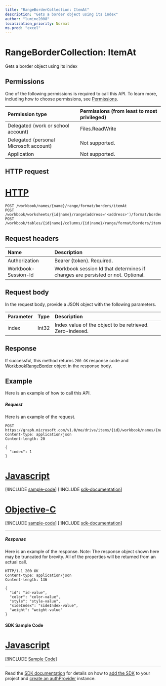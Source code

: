 ```yaml
---
title: "RangeBorderCollection: ItemAt"
description: "Gets a border object using its index"
author: "lumine2008"
localization_priority: Normal
ms.prod: "excel"
---
```


# RangeBorderCollection: ItemAt

Gets a border object using its index
## Permissions
One of the following permissions is required to call this API. To learn more, including how to choose permissions, see [Permissions](/graph/permissions-reference).

|Permission type      | Permissions (from least to most privileged)              |
|:--------------------|:---------------------------------------------------------|
|Delegated (work or school account) | Files.ReadWrite    |
|Delegated (personal Microsoft account) | Not supported.    |
|Application | Not supported. |

## HTTP request

# [HTTP](#tab/http)
<!-- { "blockType": "ignored" } -->
```http
POST /workbook/names/{name}/range/format/borders/itemAt
POST /workbook/worksheets/{id|name}/range(address='<address>')/format/borders/itemAt
POST /workbook/tables/{id|name}/columns/{id|name}/range/format/borders/itemAt

```
## Request headers
| Name       | Description|
|:---------------|:----------|
| Authorization  | Bearer {token}. Required. |
| Workbook-Session-Id  | Workbook session Id that determines if changes are persisted or not. Optional.|

## Request body
In the request body, provide a JSON object with the following parameters.

| Parameter	   | Type	|Description|
|:---------------|:--------|:----------|
|index|Int32|Index value of the object to be retrieved. Zero-indexed.|

## Response

If successful, this method returns `200 OK` response code and [WorkbookRangeBorder](../resources/rangeborder.md) object in the response body.

## Example
Here is an example of how to call this API.
##### Request
Here is an example of the request.
<!--{
  "blockType": "request",
  "isComposable": true,
  "name": "rangebordercollection_itemat",
  "idempotent": true,
  "@type": "requestBodyResourceFor.rangebordercollection_itemat"
}-->
```http
POST https://graph.microsoft.com/v1.0/me/drive/items/{id}/workbook/names/{name}/range/format/borders/itemAt
Content-type: application/json
Content-length: 20

{
  "index": 1
}
```
# [Javascript](#tab/javascript)
[!INCLUDE [sample-code](../includes/snippets/javascript/rangebordercollection-itemat-javascript-snippets.md)]
[!INCLUDE [sdk-documentation](../includes/snippets/snippets-sdk-documentation-link.md)]

# [Objective-C](#tab/objc)
[!INCLUDE [sample-code](../includes/snippets/objc/rangebordercollection-itemat-objc-snippets.md)]
[!INCLUDE [sdk-documentation](../includes/snippets/snippets-sdk-documentation-link.md)]

---


##### Response
Here is an example of the response. Note: The response object shown here may be truncated for brevity. All of the properties will be returned from an actual call.
<!-- {
  "blockType": "response",
  "truncated": true,
  "@odata.type": "microsoft.graph.workbookRangeBorder"
} -->
```http
HTTP/1.1 200 OK
Content-type: application/json
Content-length: 136

{
  "id": "id-value",
  "color": "color-value",
  "style": "style-value",
  "sideIndex": "sideIndex-value",
  "weight": "weight-value"
}
```
#### SDK Sample Code

# [Javascript](#tab/Javascript)
[!INCLUDE [Sample Code]( ../includes/rangebordercollection_itemat-Javascript-snippets.md)]

---

Read the [SDK documentation](https://docs.microsoft.com/en-us/graph/sdks/sdks-overview) for details on how to [add the SDK](https://docs.microsoft.com/en-us/graph/sdks/sdk-installation) to your project and [create an authProvider](https://docs.microsoft.com/en-us/graph/sdks/choose-authentication-providers) instance.


<!-- uuid: 8fcb5dbc-d5aa-4681-8e31-b001d5168d79
2015-10-25 14:57:30 UTC -->
<!-- {
  "type": "#page.annotation",
  "description": "RangeBorderCollection: ItemAt",
  "keywords": "",
  "section": "documentation",
  "tocPath": "",
  "suppressions": [
    "Error: /api-reference/v1.0/api/rangebordercollection-itemat.md:\r\n      Exception processing links.\r\n    System.ArgumentException: Link Definition was null. Link text: !INCLUDE [Sample Code]( ../includes/rangebordercollection_itemat-Javascript-snippets.md)\r\n      at ApiDoctor.Validation.DocFile.get_LinkDestinations()\r\n      at ApiDoctor.Validation.DocSet.ValidateLinks(Boolean includeWarnings, String[] relativePathForFiles, IssueLogger issues, Boolean requireFilenameCaseMatch, Boolean printOrphanedFiles)"
  ]
}-->
